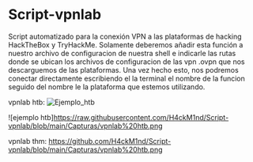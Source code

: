 # Script-vpnlab
Script automatizado para la conexión VPN a las plataformas de hacking HackTheBox y TryHackMe.
Solamente deberemos añadir esta función a nuestro archivo de configuracion de nuestra shell e indicarle las rutas donde se ubican
los archivos de configuracion de las vpn .ovpn que nos descarguemos de las plataformas.
Una vez hecho esto, nos podremos conectar directamente escribiendo el la terminal el nombre de la funcion seguido del nombre le la plataforma
que estemos utilizando.

vpnlab htb:
![Ejemplo_htb](https://githubraw.com/H4ckM1nd/Script-vpnlab/blob/main/Capturas/vpnlab%20htb.png)

![ejemplo htb]https://raw.githubusercontent.com/H4ckM1nd/Script-vpnlab/blob/main/Capturas/vpnlab%20htb.png

vpnlab thm:
https://github.com/H4ckM1nd/Script-vpnlab/blob/main/Capturas/vpnlab%20htb.png
